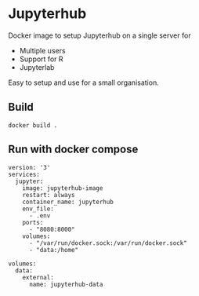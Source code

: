 # Jupyterhub
Docker image to setup Jupyterhub on a single server for
* Multiple users
* Support for R
* Jupyterlab

Easy to setup and use for a small organisation.

## Build
```
docker build .
```

## Run with docker compose

```
version: '3'
services:
  jupyter:
    image: jupyterhub-image
    restart: always
    container_name: jupyterhub
    env_file:
      - .env
    ports:
      - "8080:8000"
    volumes:
      - "/var/run/docker.sock:/var/run/docker.sock"
      - "data:/home"

volumes:
  data:
    external:
      name: jupyterhub-data
```


